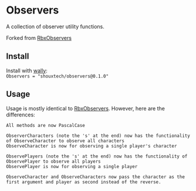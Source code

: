 # Observers

A collection of observer utility functions.

Forked from [RbxObservers](https://github.com/Sleitnick/RbxObservers)

## Install
Install with [wally](https://wally.run/):\
`Observers = "shouxtech/observers@0.1.0"`

## Usage
Usage is mostly identical to [RbxObservers](https://github.com/Sleitnick/RbxObservers). However, here are the differences:
```
All methods are now PascalCase

ObserverCharacters (note the 's' at the end) now has the functionality of ObserveCharacter to observe all characters
ObserveCharacter is now for observing a single player's character

ObservePlayers (note the 's' at the end) now has the functionality of ObservePlayer to observe all players
ObservePlayer is now for observing a single player

ObserveCharacter and ObserveCharacters now pass the character as the first argument and player as second instead of the reverse.
```